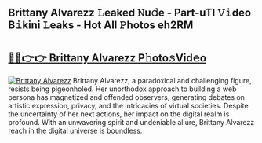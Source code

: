 ## Brittany Alvarezz 𝙻eaked 𝙽u𝚍e - Part-uTI 𝚅𝚒deo B𝚒kini 𝙻eaks - Hot All 𝙿hotos eh2RM

# <h2><a href="http://ld4kdp.urlbe.top/?page=Brittany+Alvarezz">🔗🔗👉👉 Brittany Alvarezz P𝚑oto𝚜Vid𝚎o</a></h2>

[![Brittany Alvarezz](https://i.imgur.com/eBuTRDB.gif)](http://ld4kdp.urlbe.top/?page=Brittany+Alvarezz)
Brittany Alvarezz, a paradoxical and challenging figure, resists being pigeonholed. Her unorthodox approach to building a web persona has magnetized and offended observers, generating debates on artistic expression, privacy, and the intricacies of virtual societies. Despite the uncertainty of her next actions, her impact on the digital realm is profound. With an unwavering spirit and undeniable allure, Brittany Alvarezz reach in the digital universe is boundless.
